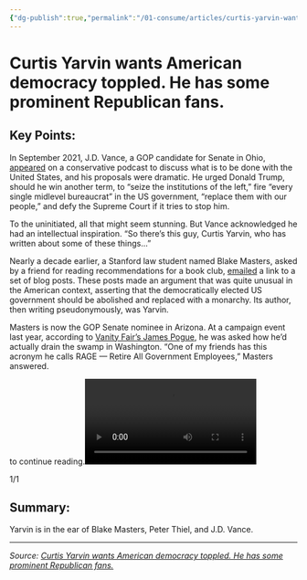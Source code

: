 ```yaml
---
{"dg-publish":true,"permalink":"/01-consume/articles/curtis-yarvin-wants-american-democracy-toppled-he-has-some-prominent-republican-fans/","title":"Curtis Yarvin wants American democracy toppled. He has some prominent Republican fans."}
---
```



# Curtis Yarvin wants American democracy toppled. He has some prominent Republican fans.

## Key Points:
In September 2021, J.D. Vance, a GOP candidate for Senate in Ohio, [appeared](https://jackmurphylive.libsyn.com/jd-vance-jml-070) on a conservative podcast to discuss what is to be done with the United States, and his proposals were dramatic. He urged Donald Trump, should he win another term, to “seize the institutions of the left,” fire “every single midlevel bureaucrat” in the US government, “replace them with our people,” and defy the Supreme Court if it tries to stop him.

To the uninitiated, all that might seem stunning. But Vance acknowledged he had an intellectual inspiration. “So there’s this guy, Curtis Yarvin, who has written about some of these things...”

Nearly a decade earlier, a Stanford law student named Blake Masters, asked by a friend for reading recommendations for a book club, [emailed](https://www.motherjones.com/politics/2022/09/blake-masters-anti-democratic-stanford-emails-arizona-kelly-thiel/) a link to a set of blog posts. These posts made an argument that was quite unusual in the American context, asserting that the democratically elected US government should be abolished and replaced with a monarchy. Its author, then writing pseudonymously, was Yarvin.

Masters is now the GOP Senate nominee in Arizona. At a campaign event last year, according to [Vanity Fair’s James Pogue](https://www.vanityfair.com/news/2022/04/inside-the-new-right-where-peter-thiel-is-placing-his-biggest-bets), he was asked how he’d actually drain the swamp in Washington. “One of my friends has this acronym he calls RAGE — Retire All Government Employees,” Masters answered.

to continue reading.<video aria-label="Connatix video player" role="application" title="" src="blob:https://www.vox.com/0f70038b-25f2-4087-8624-da308468cac5"></video>

<audio></audio>

<audio></audio>

1/1

## Summary:
Yarvin is in the ear of Blake Masters, Peter Thiel, and J.D. Vance.

---

*Source: [Curtis Yarvin wants American democracy toppled. He has some prominent Republican fans.](https://www.vox.com/policy-and-politics/23373795/curtis-yarvin-neoreaction-redpill-moldbug)*
